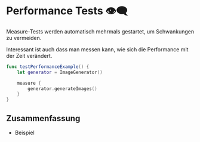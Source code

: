 # Performance Tests 👁️‍🗨️

Measure-Tests werden automatisch mehrmals gestartet, um Schwankungen zu vermeiden. 

Interessant ist auch dass man messen kann, wie sich die Performance mit der Zeit verändert.

```swift
func testPerformanceExample() {
    let generator = ImageGenerator()

    measure {
        generator.generateImages()
    }
}
```

## Zusammenfassung
- Beispiel
